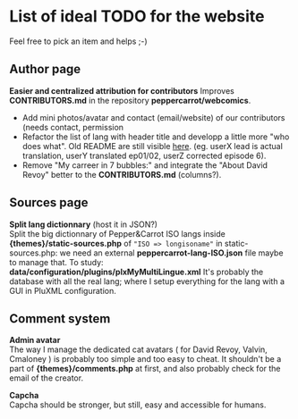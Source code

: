 List of ideal TODO for the website
==================================

Feel free to pick an item and helps ;-)

## Author page

**Easier and centralized attribution for contributors** 
Improves **CONTRIBUTORS.md** in the repository **peppercarrot/webcomics**.
- Add mini photos/avatar and contact (email/website) of our contributors (needs contact, permission
- Refactor the list of lang with header title and developp a little more "who does what". Old README are still visible [here](https://framagit.org/peppercarrot/webcomics/commit/14947ec1f2c1e53247b49a4e85c449488bf12fd5). (eg. userX lead is actual translation, userY translated ep01/02, userZ corrected episode 6).
- Remove "My carreer in 7 bubbles:" and integrate the "About David Revoy" better to the **CONTRIBUTORS.md** (columns?).

## Sources page

**Split lang dictionnary** (host it in JSON?)  
Split the big dictionnary of Pepper&Carrot ISO langs inside **{themes}/static-sources.php** of ``"ISO => longisoname"`` in static-sources.php: we need an external **peppercarrot-lang-ISO.json** file maybe to manage that. To study: **data/configuration/plugins/plxMyMultiLingue.xml** It's probably the database with all the real lang; where I setup everything for the lang with a GUI in PluXML configuration.

## Comment system

**Admin avatar**  
The way I manage the dedicated cat avatars ( for David Revoy, Valvin, Cmaloney ) is probably too simple and too easy to cheat. It shouldn't be a part of **{themes}/comments.php** at first, and also probably check for the email of the creator.

**Capcha**  
Capcha should be stronger, but still, easy and accessible for humans.
